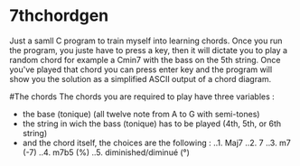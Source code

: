 # 7thchordgen
Just a samll C program to train myself into learning chords.
Once you run the program, you juste have to press a key, then it will dictate you to play a random chord
for example a Cmin7 with the bass on the 5th string.
Once you've played that chord you can press enter key and the program will show you the solution as a simplified ASCII output of a chord diagram.

#The chords
The chords you are required to play have three variables :
* the base (tonique) (all twelve note from A to G with semi-tones)
* the string in wich the bass (tonique) has to be played (4th, 5th, or 6th string)
* and the chord itself, the choices are the following :
..1. Maj7
..2. 7
..3. m7 (-7)
..4. m7b5 (%)
..5. diminished/diminué (°)
